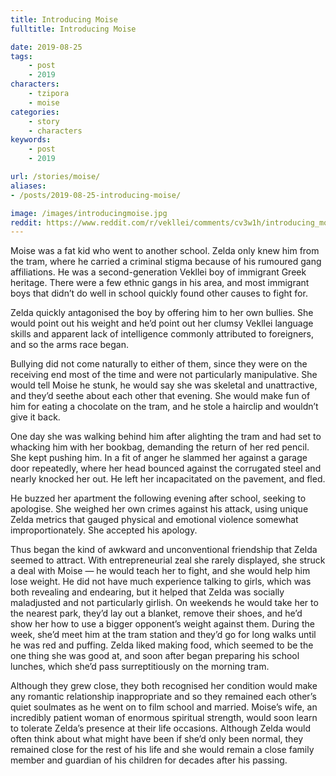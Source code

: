 ```yaml
---
title: Introducing Moise
fulltitle: Introducing Moise

date: 2019-08-25
tags:
    - post
    - 2019
characters:
    - tzipora
    - moise
categories:
    - story
    - characters
keywords:
    - post
    - 2019

url: /stories/moise/
aliases:
- /posts/2019-08-25-introducing-moise/

image: /images/introducingmoise.jpg
reddit: https://www.reddit.com/r/vekllei/comments/cv3w1h/introducing_moise/
---
```

Moise was a fat kid who went to another school. Zelda only knew him from the tram, where he carried a criminal stigma because of his rumoured gang affiliations. He was a second-generation Vekllei boy of immigrant Greek heritage. There were a few ethnic gangs in his area, and most immigrant boys that didn’t do well in school quickly found other causes to fight for.

Zelda quickly antagonised the boy by offering him to her own bullies. She would point out his weight and he’d point out her clumsy Vekllei language skills and apparent lack of intelligence commonly attributed to foreigners, and so the arms race began.

Bullying did not come naturally to either of them, since they were on the receiving end most of the time and were not particularly manipulative. She would tell Moise he stunk, he would say she was skeletal and unattractive, and they’d seethe about each other that evening. She would make fun of him for eating a chocolate on the tram, and he stole a hairclip and wouldn’t give it back.

One day she was walking behind him after alighting the tram and had set to whacking him with her bookbag, demanding the return of her red pencil. She kept pushing him. In a fit of anger he slammed her against a garage door repeatedly, where her head bounced against the corrugated steel and nearly knocked her out. He left her incapacitated on the pavement, and fled.

He buzzed her apartment the following evening after school, seeking to apologise. She weighed her own crimes against his attack, using unique Zelda metrics that gauged physical and emotional violence somewhat improportionately. She accepted his apology.

Thus began the kind of awkward and unconventional friendship that Zelda seemed to attract. With entrepreneurial zeal she rarely displayed, she struck a deal with Moise — he would teach her to fight, and she would help him lose weight. He did not have much experience talking to girls, which was both revealing and endearing, but it helped that Zelda was socially maladjusted and not particularly girlish. On weekends he would take her to the nearest park, they’d lay out a blanket, remove their shoes, and he’d show her how to use a bigger opponent’s weight against them. During the week, she’d meet him at the tram station and they’d go for long walks until he was red and puffing. Zelda liked making food, which seemed to be the one thing she was good at, and soon after began preparing his school lunches, which she’d pass surreptitiously on the morning tram.

Although they grew close, they both recognised her condition would make any romantic relationship inappropriate and so they remained each other’s quiet soulmates as he went on to film school and married. Moise’s wife, an incredibly patient woman of enormous spiritual strength, would soon learn to tolerate Zelda’s presence at their life occasions. Although Zelda would often think about what might have been if she’d only been normal, they remained close for the rest of his life and she would remain a close family member and guardian of his children for decades after his passing.
